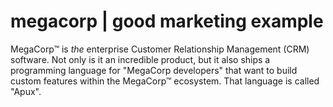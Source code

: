 # megacorp | good marketing example

MegaCorp™ is *the* enterprise Customer Relationship Management (CRM) software. Not only is it an
incredible product, but it also ships a programming language for "MegaCorp developers" that want to
build custom features within the MegaCorp™ ecosystem. That language is called "Apux".
